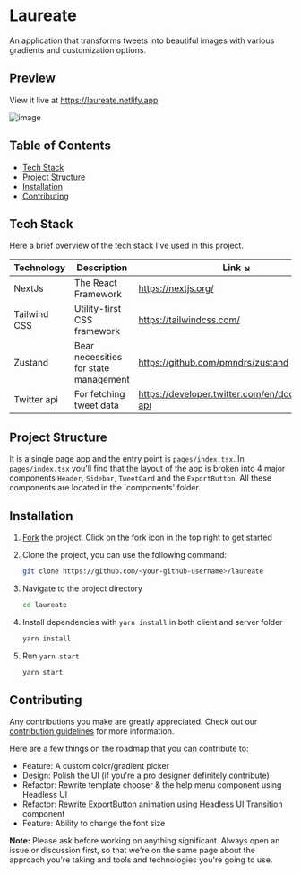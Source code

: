 # Laureate

An application that transforms tweets into beautiful images with various gradients and customization options.

## Preview

View it live at https://laureate.netlify.app

![image](https://user-images.githubusercontent.com/108616679/193447938-0b9c32ab-3983-401b-8c2f-bd23c9c4e8be.png)

## Table of Contents

- [Tech Stack](#tech-stack)
- [Project Structure](#project-structure)
- [Installation](#installation)
- [Contributing](#contributing)

## Tech Stack

Here a brief overview of the tech stack I've used in this project.

| Technology | Description | Link ↘️ |
|------------|-------------------------------------------|-------- |
| NextJs | The React Framework |https://nextjs.org/|
|Tailwind CSS| Utility-first CSS framework |https://tailwindcss.com/|
| Zustand | Bear necessities for state management |https://github.com/pmndrs/zustand|
| Twitter api| For fetching tweet data |https://developer.twitter.com/en/docs/twitter-api|

## Project Structure

It is a single page app and the entry point is `pages/index.tsx`. In `pages/index.tsx` you'll find that the layout of the app is broken into 4 major components `Header`, `Sidebar`, `TweetCard` and the `ExportButton`. All these components are located in the `components' folder.

## Installation

1. [Fork](https://github.com/subhoghoshX/laureate/fork) the project. Click on the fork icon in the top right to get started

2. Clone the project, you can use the following command:

   ```bash
   git clone https://github.com/<your-github-username>/laureate
   ```

3. Navigate to the project directory

   ```bash
   cd laureate
   ```

4. Install dependencies with `yarn install` in both client and server folder

   ```bash
   yarn install
   ```

5. Run `yarn start`

   ```bash
   yarn start
   ```

## Contributing

Any contributions you make are greatly appreciated. Check out our [contribution guidelines](/CONTRIBUTING.md) for more information. 

Here are a few things on the roadmap that you can contribute to:

- Feature: A custom color/gradient picker
- Design: Polish the UI (if you're a pro designer definitely contribute)
- Refactor: Rewrite template chooser & the help menu component using Headless UI
- Refactor: Rewrite ExportButton animation using Headless UI Transition component
- Feature: Ability to change the font size

**Note:** Please ask before working on anything significant. Always open an issue or discussion first, so that we're on the same page about the approach you're taking and tools and technologies you're going to use.
